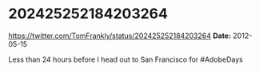 # 202425252184203264
https://twitter.com/TomFrankly/status/202425252184203264
**Date:** 2012-05-15

Less than 24 hours before I head out to San Francisco for #AdobeDays
